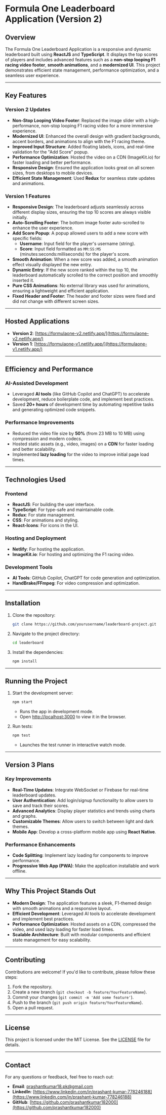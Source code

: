 # Formula One Leaderboard Application (Version 2)


## Overview

The Formula One Leaderboard Application is a responsive and dynamic leaderboard built using **ReactJS** and **TypeScript**. It displays the top scores of players and includes advanced features such as a **non-stop looping F1 racing video footer**, **smooth animations**, and a **modernized UI**. This project demonstrates efficient state management, performance optimization, and a seamless user experience.

---

## Key Features

### **Version 2 Updates**
- **Non-Stop Looping Video Footer**: Replaced the image slider with a high-performance, non-stop looping F1 racing video for a more immersive experience.
- **Modernized UI**: Enhanced the overall design with gradient backgrounds, accent borders, and animations to align with the F1 racing theme.
- **Improved Input Structure**: Added floating labels, icons, and real-time validation for the "Add Score" popup.
- **Performance Optimization**: Hosted the video on a CDN (ImageKit.io) for faster loading and better performance.
- **Responsive Design**: Ensured the application looks great on all screen sizes, from desktops to mobile devices.
- **Efficient State Management**: Used **Redux** for seamless state updates and animations.

### **Version 1 Features**
- **Responsive Design**: The leaderboard adjusts seamlessly across different display sizes, ensuring the top 10 scores are always visible initially.
- **Auto-Scrolling Footer**: The bottom image footer auto-scrolled to enhance the user experience.
- **Add Score Popup**: A popup allowed users to add a new score with specific fields:
  - **Username**: Input field for the player's username (string).
  - **Score**: Input field formatted as `MM:SS:MS` (minutes:seconds:milliseconds) for the player's score.
- **Smooth Animation**: When a new score was added, a smooth animation effect visually displayed the new entry.
- **Dynamic Entry**: If the new score ranked within the top 10, the leaderboard automatically scrolled to the correct position and smoothly inserted it.
- **Pure CSS Animations**: No external library was used for animations, ensuring a lightweight and efficient application.
- **Fixed Header and Footer**: The header and footer sizes were fixed and did not change with different screen sizes.

---

## Hosted Applications
- **Version 2**: [https://formulaone-v2.netlify.app/](https://formulaone-v2.netlify.app/)
- **Version 1**: [https://formulaone-v1.netlify.app/](https://formulaone-v1.netlify.app/)

---

## Efficiency and Performance

### **AI-Assisted Development**
- Leveraged **AI tools** (like GitHub Copilot and ChatGPT) to accelerate development, reduce boilerplate code, and implement best practices.
- Saved **20+ hours** of development time by automating repetitive tasks and generating optimized code snippets.

### **Performance Improvements**
- Reduced the video file size by **50%** (from 23 MB to 10 MB) using compression and modern codecs.
- Hosted static assets (e.g., video, images) on a **CDN** for faster loading and better scalability.
- Implemented **lazy loading** for the video to improve initial page load times.

---

## Technologies Used

### **Frontend**
- **ReactJS**: For building the user interface.
- **TypeScript**: For type-safe and maintainable code.
- **Redux**: For state management.
- **CSS**: For animations and styling.
- **React-Icons**: For icons in the UI.

### **Hosting and Deployment**
- **Netlify**: For hosting the application.
- **ImageKit.io**: For hosting and optimizing the F1 racing video.

### **Development Tools**
- **AI Tools**: GitHub Copilot, ChatGPT for code generation and optimization.
- **HandBrake/FFmpeg**: For video compression and optimization.

---

## Installation

1. Clone the repository:
   ```bash
   git clone https://github.com/yourusername/leaderboard-project.git
   ```
2. Navigate to the project directory:
   ```bash
   cd leaderboard
   ```
3. Install the dependencies:
   ```bash
   npm install
   ```

---

## Running the Project

1. Start the development server:
   ```bash
   npm start
   ```
   - Runs the app in development mode.
   - Open [http://localhost:3000](http://localhost:3000) to view it in the browser.

2. Run tests:
   ```bash
   npm test
   ```
   - Launches the test runner in interactive watch mode.

---

## Version 3 Plans

### **Key Improvements**
- **Real-Time Updates**: Integrate WebSocket or Firebase for real-time leaderboard updates.
- **User Authentication**: Add login/signup functionality to allow users to save and track their scores.
- **Advanced Analytics**: Display player statistics and trends using charts and graphs.
- **Customizable Themes**: Allow users to switch between light and dark themes.
- **Mobile App**: Develop a cross-platform mobile app using **React Native**.

### **Performance Enhancements**
- **Code Splitting**: Implement lazy loading for components to improve performance.
- **Progressive Web App (PWA)**: Make the application installable and work offline.

---

## Why This Project Stands Out

- **Modern Design**: The application features a sleek, F1-themed design with smooth animations and a responsive layout.
- **Efficient Development**: Leveraged AI tools to accelerate development and implement best practices.
- **Performance Optimization**: Hosted assets on a CDN, compressed the video, and used lazy loading for faster load times.
- **Scalable Architecture**: Built with modular components and efficient state management for easy scalability.

---

## Contributing

Contributions are welcome! If you'd like to contribute, please follow these steps:
1. Fork the repository.
2. Create a new branch (`git checkout -b feature/YourFeatureName`).
3. Commit your changes (`git commit -m 'Add some feature'`).
4. Push to the branch (`git push origin feature/YourFeatureName`).
5. Open a pull request.

---

## License

This project is licensed under the MIT License. See the [LICENSE](LICENSE) file for details.

---

## Contact

For any questions or feedback, feel free to reach out:
- **Email**: prashantkumar18.pk@gmail.com
- **LinkedIn**: [https://www.linkedin.com/in/prashant-kumar-778246188](https://www.linkedin.com/in/prashant-kumar-778246188)
- **GitHub**: [https://github.com/prashantkumar182000](https://github.com/prashantkumar182000)
